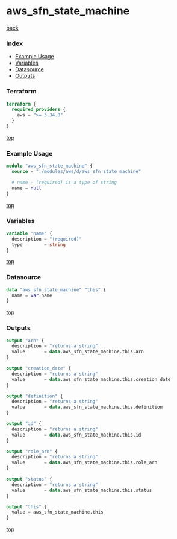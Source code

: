 # aws_sfn_state_machine

[back](../aws.md)

### Index

- [Example Usage](#example-usage)
- [Variables](#variables)
- [Datasource](#datasource)
- [Outputs](#outputs)

### Terraform

```terraform
terraform {
  required_providers {
    aws = ">= 3.34.0"
  }
}
```

[top](#index)

### Example Usage

```terraform
module "aws_sfn_state_machine" {
  source = "./modules/aws/d/aws_sfn_state_machine"

  # name - (required) is a type of string
  name = null
}
```

[top](#index)

### Variables

```terraform
variable "name" {
  description = "(required)"
  type        = string
}
```

[top](#index)

### Datasource

```terraform
data "aws_sfn_state_machine" "this" {
  name = var.name
}
```

[top](#index)

### Outputs

```terraform
output "arn" {
  description = "returns a string"
  value       = data.aws_sfn_state_machine.this.arn
}

output "creation_date" {
  description = "returns a string"
  value       = data.aws_sfn_state_machine.this.creation_date
}

output "definition" {
  description = "returns a string"
  value       = data.aws_sfn_state_machine.this.definition
}

output "id" {
  description = "returns a string"
  value       = data.aws_sfn_state_machine.this.id
}

output "role_arn" {
  description = "returns a string"
  value       = data.aws_sfn_state_machine.this.role_arn
}

output "status" {
  description = "returns a string"
  value       = data.aws_sfn_state_machine.this.status
}

output "this" {
  value = aws_sfn_state_machine.this
}
```

[top](#index)